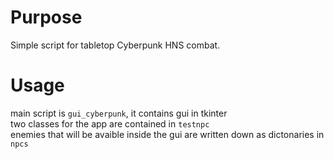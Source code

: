 # Purpose 
Simple script for tabletop Cyberpunk HNS combat. 
# Usage
main script is `gui_cyberpunk`, it contains gui in tkinter  
two classes for the app are contained in `testnpc`  
enemies that will be avaible inside the gui are written down as dictonaries in `npcs`  
